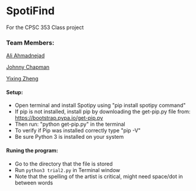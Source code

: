 # SpotiFind

For the CPSC 353 Class project

### Team Members:
[Ali Ahmadnejad](https://github.com/aliahmadnejad)

[Johnny Chapman](https://github.com/johnnycchapman)

[Yixing Zheng](https://github.com/zheng129)

#### Setup:
* Open terminal and install Spotipy using "pip install spotipy command"
* If pip is not installed, install pip by downloading the get-pip.py file from: https://bootstrap.pypa.io/get-pip.py
* Then run: "python get-pip.py" in the terminal
* To verify if Pip was installed correctly type "pip -V"
* Be sure Python 3 is installed on your system

#### Runing the program:

* Go to the directory that the file is stored
* Run `python3 trial2.py` in Terminal window
* Note that the spelling of the artist is critical, might need space/dot in between words

